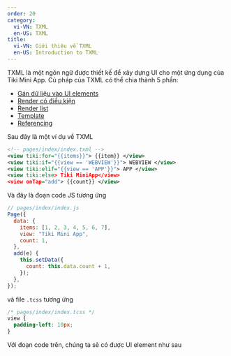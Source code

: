 ```yaml
---
order: 20
category:
  vi-VN: TXML
  en-US: TXML
title:
  vi-VN: Giới thiệu về TXML
  en-US: Introduction to TXML
---
```


TXML là một ngôn ngữ được thiết kế để xây dựng UI cho một ứng dụng của Tiki Mini App.
Cú pháp của TXML có thể chia thành 5 phần:

- [Gán dữ liệu vào UI elements](/docs/framework/txml/data-binding)
- [Render có điều kiện](/docs/framework/txml/conditional-rendering)
- [Render list](/docs/framework/txml/list-rendering)
- [Template](/docs/framework/txml/template)
- [Referencing](/docs/framework/txml/referencing)

Sau đây là một ví dụ về TXML

```xml
<!-- pages/index/index.txml -->
<view tiki:for="{{items}}"> {{item}} </view>
<view tiki:if="{{view == 'WEBVIEW'}}"> WEBVIEW </view>
<view tiki:elif="{{view == 'APP'}}"> APP </view>
<view tiki:else> Tiki MiniApp</view>
<view onTap="add"> {{count}} </view>
```

Và đây là đoạn code JS tương ứng

```js
// pages/index/index.js
Page({
  data: {
    items: [1, 2, 3, 4, 5, 6, 7],
    view: "Tiki Mini App",
    count: 1,
  },
  add(e) {
    this.setData({
      count: this.data.count + 1,
    });
  },
});
```

và file `.tcss` tương ứng

```css
/* pages/index/index.tcss */
view {
  padding-left: 10px;
}
```

Với đoạn code trên, chúng ta sẽ có được UI element như sau
